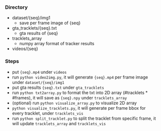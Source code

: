 ### Directory

-   dataset/{seq}/img1
    -   save per frame image of {seq}
-   gta_tracklets/{seq}.txt
    -   gta results of {seq}
-   tracklets_array
    -   numpy array format of tracker results
-   videos/{seq}

### Steps

-   put `{seq}.mp4` under `videos`
-   run `python video2img.py`, it will generate `{seq}.mp4` per frame image under `dataset/{seq}/img1`
-   put gta results `{seq}.txt` under `gta_tracklets`
-   run `python txt2array.py` to format the txt into 2D array (#tracklets \* #frames), it will save as `{seq}.npy` under `tracklets_array`
-   (optional) run `python visualize_array.py` to visualize 2D array
-   `python visualize_tracklets.py`, it will generate per frame bbox for every tracklet, under `tracklets_vis`
-   run `python split_tracklet.py` to split the tracklet from specific frame, it will update `tracklets_array` and `tracklets_vis`
